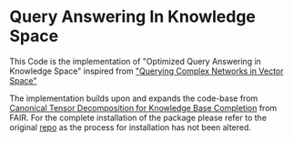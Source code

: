 # Query Answering In Knowledge Space

This Code is the implementation of "Optimized Query Answering in Knowledge Space" inspired from ["Querying Complex Networks in Vector Space"](https://github.com/williamleif/graphqembed)

The implementation builds upon and expands the code-base from [Canonical Tensor Decomposition for Knowledge Base Completion](https://arxiv.org/abs/1806.07297) from  FAIR. For the complete installation of the package please refer to the original [repo](https://github.com/facebookresearch/kbc) as the process for installation has not been altered.
